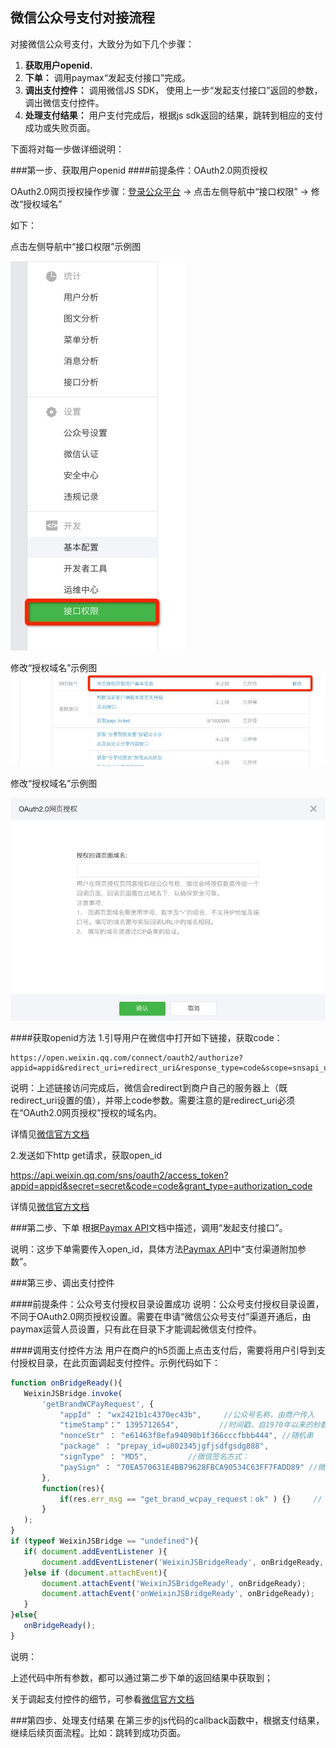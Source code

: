 ## 微信公众号支付对接流程

对接微信公众号支付，大致分为如下几个步骤：

1. **获取用户openid.**
2. **下单：** 调用paymax“发起支付接口”完成。
3. **调出支付控件：** 调用微信JS SDK， 使用上一步“发起支付接口”返回的参数，调出微信支付控件。
4. **处理支付结果：** 用户支付完成后，根据js sdk返回的结果，跳转到相应的支付成功或失败页面。


下面将对每一步做详细说明：


###第一步、获取用户openid
####前提条件：OAuth2.0网页授权

OAuth2.0网页授权操作步骤：<a href="https://mp.weixin.qq.com/">登录公众平台</a> -> 点击左侧导航中“接口权限” -> 修改“授权域名”

如下：

点击左侧导航中“接口权限”示例图

![点击接口权限](image/wechat_inter_auth_menu.png)

修改“授权域名”示例图
![网页授权](image/wechat_set_auth_domain.png)

修改“授权域名”示例图

![网页授权设置](image/wechat_set_auth_domain_detail.png)

####获取openid方法
1.引导用户在微信中打开如下链接，获取code：
 
	https://open.weixin.qq.com/connect/oauth2/authorize?appid=appid&redirect_uri=redirect_uri&response_type=code&scope=snsapi_userinfo&state=state#wechat_redirect

说明：上述链接访问完成后，微信会redirect到商户自己的服务器上（既redirect_uri设置的值），并带上code参数。需要注意的是redirect_uri必须在“OAuth2.0网页授权”授权的域名内。

详情见<a href="https://mp.weixin.qq.com/wiki?t=resource/res_main&id=mp1421140842&token=&lang=zh_CN">微信官方文档</a>

2.发送如下http get请求，获取open_id

https://api.weixin.qq.com/sns/oauth2/access_token?appid=appid&secret=secret&code=code&grant_type=authorization_code


详情见<a href="https://mp.weixin.qq.com/wiki?t=resource/res_main&id=mp1421140842&token=&lang=zh_CN">微信官方文档</a>


	

###第二步、下单
根据[Paymax API](API文档.md)文档中描述，调用“发起支付接口”。

说明：这步下单需要传入open_id，具体方法[Paymax API](API文档.md)中“支付渠道附加参数”。

###第三步、调出支付控件

####前提条件：公众号支付授权目录设置成功
说明：公众号支付授权目录设置，不同于OAuth2.0网页授权设置。需要在申请“微信公众号支付”渠道开通后，由paymax运营人员设置，只有此在目录下才能调起微信支付控件。

####调用支付控件方法
用户在商户的h5页面上点击支付后，需要将用户引导到支付授权目录，在此页面调起支付控件。示例代码如下：

```javascript
function onBridgeReady(){
   WeixinJSBridge.invoke(
       'getBrandWCPayRequest', {
           "appId" ： "wx2421b1c4370ec43b",     //公众号名称，由商户传入     
           "timeStamp"：" 1395712654",         //时间戳，自1970年以来的秒数     
           "nonceStr" ： "e61463f8efa94090b1f366cccfbbb444", //随机串     
           "package" ： "prepay_id=u802345jgfjsdfgsdg888",     
           "signType" ： "MD5",         //微信签名方式：     
           "paySign" ： "70EA570631E4BB79628FBCA90534C63FF7FADD89" //微信签名 
       },
       function(res){     
           if(res.err_msg == "get_brand_wcpay_request：ok" ) {}     // 使用以上方式判断前端返回,微信团队郑重提示：res.err_msg将在用户支付成功后返回    ok，但并不保证它绝对可靠。 
       }
   ); 
}
if (typeof WeixinJSBridge == "undefined"){
   if( document.addEventListener ){
       document.addEventListener('WeixinJSBridgeReady', onBridgeReady, false);
   }else if (document.attachEvent){
       document.attachEvent('WeixinJSBridgeReady', onBridgeReady); 
       document.attachEvent('onWeixinJSBridgeReady', onBridgeReady);
   }
}else{
   onBridgeReady();
}
```
说明：

上述代码中所有参数，都可以通过第二步下单的返回结果中获取到；

关于调起支付控件的细节，可参看<a href="https://pay.weixin.qq.com/wiki/doc/api/jsapi.php?chapter=7_7&index=6">微信官方文档</a>


###第四步、处理支付结果
在第三步的js代码的callback函数中，根据支付结果，继续后续页面流程。比如：跳转到成功页面。


